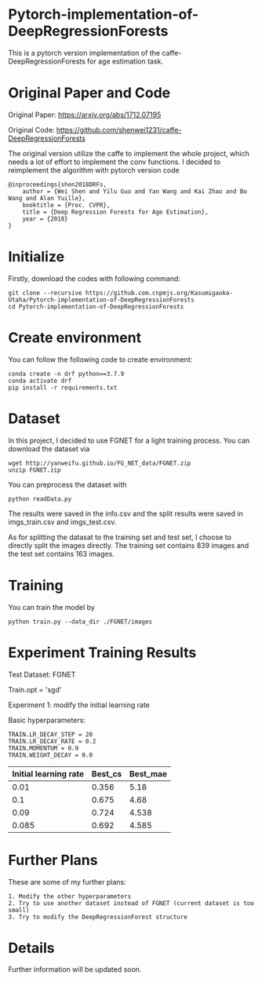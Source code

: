 # Pytorch-implementation-of-DeepRegressionForests
This is a pytorch version implementation of the caffe-DeepRegressionForests for age estimation task.

# Original Paper and Code
Original Paper: https://arxiv.org/abs/1712.07195

Original Code: https://github.com/shenwei1231/caffe-DeepRegressionForests

The original version utilize the caffe to implement the whole project, which needs a lot of effort to implement the conv functions. I decided to reimplement the algorithm with pytorch version code

    @inproceedings{shen2018DRFs,
        author = {Wei Shen and Yilu Guo and Yan Wang and Kai Zhao and Bo Wang and Alan Yuille},
        booktitle = {Proc. CVPR},
        title = {Deep Regression Forests for Age Estimation},
        year = {2018}
    }
# Initialize
Firstly, download the codes with following command:

    git clone --recursive https://github.com.cnpmjs.org/Kasumigaoka-Utaha/Pytorch-implementation-of-DeepRegressionForests
    cd Pytorch-implementation-of-DeepRegressionForests
# Create environment
You can follow the following code to create environment:

    conda create -n drf python==3.7.9
    conda activate drf
    pip install -r requirements.txt

# Dataset 
In this project, I decided to use FGNET for a light training process. You can download the dataset via

    wget http://yanweifu.github.io/FG_NET_data/FGNET.zip
    unzip FGNET.zip

You can preprocess the dataset with 

    python readData.py
    
The results were saved in the info.csv and the split results were saved in imgs_train.csv and imgs_test.csv.

As for splitting the datasat to the training set and test set, I choose to directly split the images directly. The training set contains 839 images and the test set contains 163 images.

# Training
You can train the model by 

    python train.py --data_dir ./FGNET/images

# Experiment Training Results

Test Dataset: FGNET

Train.opt = 'sgd'

Experiment 1: modify the initial learning rate

Basic hyperparameters:
    
    TRAIN.LR_DECAY_STEP = 20
    TRAIN.LR_DECAY_RATE = 0.2
    TRAIN.MOMENTUM = 0.9
    TRAIN.WEIGHT_DECAY = 0.0

|Initial learning rate|Best_cs|Best_mae|
|----|-----|-----|
|0.01|0.356|5.18|
|0.1|0.675|4.68|
|0.09|0.724|4.538|
|0.085|0.692|4.585|

    

# Further Plans
These are some of my further plans:

    1. Modify the other hyperparameters
    2. Try to use another dataset instead of FGNET (current dataset is too small)
    3. Try to modify the DeepRegressionForest structure

# Details
Further information will be updated soon.
